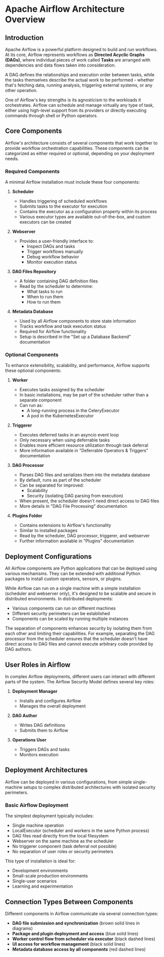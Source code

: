 # Apache Airflow Architecture Overview

## Introduction

Apache Airflow is a powerful platform designed to build and run workflows. At its core, Airflow represents workflows as **Directed Acyclic Graphs (DAGs)**, where individual pieces of work called **Tasks** are arranged with dependencies and data flows taken into consideration.

A DAG defines the relationships and execution order between tasks, while the tasks themselves describe the actual work to be performed - whether that's fetching data, running analysis, triggering external systems, or any other operation.

One of Airflow's key strengths is its agnosticism to the workloads it orchestrates. Airflow can schedule and manage virtually any type of task, either using high-level support from its providers or directly executing commands through shell or Python operators.

## Core Components

Airflow's architecture consists of several components that work together to provide workflow orchestration capabilities. These components can be categorized as either required or optional, depending on your deployment needs.

### Required Components

A minimal Airflow installation must include these four components:

1. **Scheduler**
   - Handles triggering of scheduled workflows
   - Submits tasks to the executor for execution
   - Contains the executor as a configuration property within its process
   - Various executor types are available out-of-the-box, and custom executors can be created

2. **Webserver**
   - Provides a user-friendly interface to:
     - Inspect DAGs and tasks
     - Trigger workflows manually
     - Debug workflow behavior
     - Monitor execution status

3. **DAG Files Repository**
   - A folder containing DAG definition files
   - Read by the scheduler to determine:
     - What tasks to run
     - When to run them
     - How to run them

4. **Metadata Database**
   - Used by all Airflow components to store state information
   - Tracks workflow and task execution status
   - Required for Airflow functionality
   - Setup is described in the "Set up a Database Backend" documentation

### Optional Components

To enhance extensibility, scalability, and performance, Airflow supports these optional components:

1. **Worker**
   - Executes tasks assigned by the scheduler
   - In basic installations, may be part of the scheduler rather than a separate component
   - Can run as:
     - A long-running process in the CeleryExecutor
     - A pod in the KubernetesExecutor

2. **Triggerer**
   - Executes deferred tasks in an asyncio event loop
   - Only necessary when using deferrable tasks
   - Enables more efficient resource utilization through task deferral
   - More information available in "Deferrable Operators & Triggers" documentation

3. **DAG Processor**
   - Parses DAG files and serializes them into the metadata database
   - By default, runs as part of the scheduler
   - Can be separated for improved:
     - Scalability
     - Security (isolating DAG parsing from execution)
   - When present, the scheduler doesn't need direct access to DAG files
   - More details in "DAG File Processing" documentation

4. **Plugins Folder**
   - Contains extensions to Airflow's functionality
   - Similar to installed packages
   - Read by the scheduler, DAG processor, triggerer, and webserver
   - Further information available in "Plugins" documentation

## Deployment Configurations

All Airflow components are Python applications that can be deployed using various mechanisms. They can be extended with additional Python packages to install custom operators, sensors, or plugins.

While Airflow can run on a single machine with a simple installation (scheduler and webserver only), it's designed to be scalable and secure in distributed environments. In distributed deployments:

- Various components can run on different machines
- Different security perimeters can be established
- Components can be scaled by running multiple instances

The separation of components enhances security by isolating them from each other and limiting their capabilities. For example, separating the DAG processor from the scheduler ensures that the scheduler doesn't have direct access to DAG files and cannot execute arbitrary code provided by DAG authors.

## User Roles in Airflow

In complex Airflow deployments, different users can interact with different parts of the system. The Airflow Security Model defines several key roles:

1. **Deployment Manager**
   - Installs and configures Airflow
   - Manages the overall deployment

2. **DAG Author**
   - Writes DAG definitions
   - Submits them to Airflow

3. **Operations User**
   - Triggers DAGs and tasks
   - Monitors execution

## Deployment Architectures

Airflow can be deployed in various configurations, from simple single-machine setups to complex distributed architectures with isolated security perimeters.

### Basic Airflow Deployment

The simplest deployment typically includes:
- Single machine operation
- LocalExecutor (scheduler and workers in the same Python process)
- DAG files read directly from the local filesystem
- Webserver on the same machine as the scheduler
- No triggerer component (task deferral not possible)
- No separation of user roles or security perimeters

This type of installation is ideal for:
- Development environments
- Small-scale production environments
- Single-user scenarios
- Learning and experimentation


## Connection Types Between Components

Different components in Airflow communicate via several connection types:
- **DAG file submission and synchronization** (brown solid lines in diagrams)
- **Package and plugin deployment and access** (blue solid lines)
- **Worker control flow from scheduler via executor** (black dashed lines)
- **UI access for workflow management** (black solid lines)
- **Metadata database access by all components** (red dashed lines)

